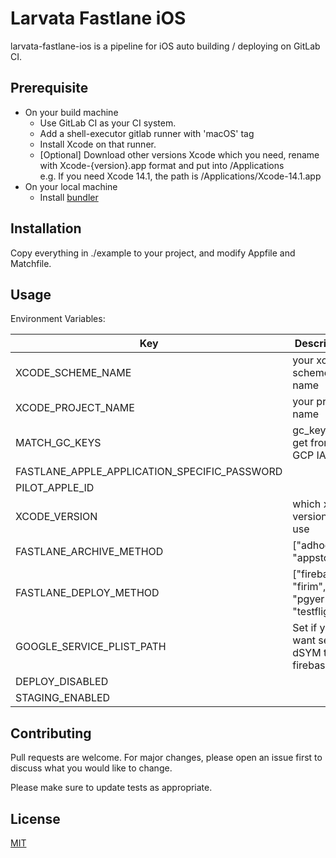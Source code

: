 # Larvata Fastlane iOS

larvata-fastlane-ios is a pipeline for iOS auto building / deploying on GitLab CI.

## Prerequisite

* On your build machine
  * Use GitLab CI as your CI system.
  * Add a shell-executor gitlab runner with 'macOS' tag
  * Install Xcode on that runner.
  * [Optional] Download other versions Xcode which you need, rename with Xcode-{version}.app format and put into /Applications  
    e.g. If you need Xcode 14.1, the path is /Applications/Xcode-14.1.app
* On your local machine
  * Install [bundler](https://bundler.io/)

## Installation

Copy everything in ./example to your project, and modify Appfile and Matchfile.

## Usage

Environment Variables:

| Key | Description | Default | Optional |
| --- | --- | --- | --- |
| XCODE_SCHEME_NAME | your xcode scheme name | "" | false |
| XCODE_PROJECT_NAME | your product name | "" | false |
| MATCH_GC_KEYS | gc_keys.json get from GCP IAM | "" | false |
| FASTLANE_APPLE_APPLICATION_SPECIFIC_PASSWORD | | null | false |
| PILOT_APPLE_ID | | null | false |
| XCODE_VERSION | which xcode version you use | null | true |
| FASTLANE_ARCHIVE_METHOD | ["adhoc", "appstore"] | "adhoc" | true |
| FASTLANE_DEPLOY_METHOD | ["firebase", "firim", "pgyer", "testflight"] | "firebase" | true |
| GOOGLE_SERVICE_PLIST_PATH | Set if you want send dSYM to firebase | null | true |
| DEPLOY_DISABLED | | "false" | true |
| STAGING_ENABLED | | "true" | true |

## Contributing

Pull requests are welcome. For major changes, please open an issue first
to discuss what you would like to change.

Please make sure to update tests as appropriate.

## License

[MIT](https://choosealicense.com/licenses/mit/)